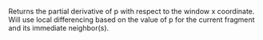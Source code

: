 Returns the partial derivative of p with respect to the window x coordinate. Will use local differencing based on the value of p for the current fragment and its immediate neighbor(s).